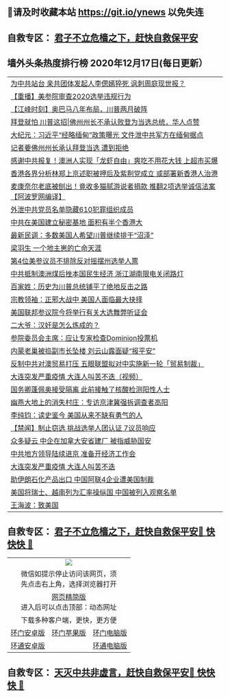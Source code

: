 ## 📩请及时收藏本站 https://git.io/ynews 以免失连</a>
## 自救专区： [君子不立危樯之下，赶快自救保平安 ](https://github.com/pwgy/td/blob/master/README.md)

## 墙外头条热度排行榜 2020年12月17日(每日更新）

 <table>
<tr><td colspan="2" align="left"><a href="https://jigemxmw.xlohf.cyou/?name=c1256488&key=pzykfwejorbvjhqc&from=gy2">为中共站台 亲共团体发起人李偲嫣猝死 讽刺周庭现世报？</a></td></tr>
<tr><td colspan="2" align="left"><a href="https://jigemxmw.xlohf.cyou/?name=c1256257&key=pzykfwejorbvjhqc&from=gy2">【重播】美参院审查2020选举违规行为</a></td></tr>
<tr><td colspan="2" align="left"><a href="https://jigemxmw.xlohf.cyou/?name=c1256480&key=pzykfwejorbvjhqc&from=gy2">【江峰时刻】奥巴马八年布局，川普两月破阵</a></td></tr>
<tr><td colspan="2" align="left"><a href="https://jigemxmw.xlohf.cyou/?name=c1256467&key=pzykfwejorbvjhqc&from=gy2">拜登就怕 川普这招|佛州州长不承认败登为当选总统，华人点赞</a></td></tr>
<tr><td colspan="2" align="left"><a href="https://jigemxmw.xlohf.cyou/?name=c1256517&key=pzykfwejorbvjhqc&from=gy2">大纪元：习近平“经略缅甸”政策曝光 文件泄中共军方在缅甸据点</a></td></tr>
<tr><td colspan="2" align="left"><a href="https://jigemxmw.xlohf.cyou/?name=c1256518&key=pzykfwejorbvjhqc&from=gy2">记者要佛州州长承认拜登当选 遭到拒绝</a></td></tr>
<tr><td colspan="2" align="left"><a href="https://jigemxmw.xlohf.cyou/?name=c1256486&key=pzykfwejorbvjhqc&from=gy2">感谢中共报复！澳洲人实现「龙虾自由」爽吃不用花大钱 上超市买爆</a></td></tr>
<tr><td colspan="2" align="left"><a href="https://jigemxmw.xlohf.cyou/?name=c1256470&key=pzykfwejorbvjhqc&from=gy2">香港各界分析林郑上京述职被押后及紫荆党成立 或部署新香港人治港</a></td></tr>
<tr><td colspan="2" align="left"><a href="https://jigemxmw.xlohf.cyou/?name=c1256487&key=pzykfwejorbvjhqc&from=gy2">麦康奈尔老底被刨出！竟收多猫腻游说者捐款 推翻2项选举诚信法案【阿波罗网编译】</a></td></tr>
<tr><td colspan="2" align="left"><a href="https://jigemxmw.xlohf.cyou/?name=c1256515&key=pzykfwejorbvjhqc&from=gy2">外泄中共党员名单隐藏610犯罪组织成员</a></td></tr>
<tr><td colspan="2" align="left"><a href="https://jigemxmw.xlohf.cyou/?name=c1256440&key=pzykfwejorbvjhqc&from=gy2">中共在美国建立秘密基地 面积有半个香港大</a></td></tr>
<tr><td colspan="2" align="left"><a href="https://jigemxmw.xlohf.cyou/?name=c1256490&key=pzykfwejorbvjhqc&from=gy2">最新民调：多数美国人希望川普继续排干“沼泽”</a></td></tr>
<tr><td colspan="2" align="left"><a href="https://jigemxmw.xlohf.cyou/?name=c1256532&key=pzykfwejorbvjhqc&from=gy2">梁羽生 一个地主崽的亡命天涯</a></td></tr>
<tr><td colspan="2" align="left"><a href="https://jigemxmw.xlohf.cyou/?name=c1256514&key=pzykfwejorbvjhqc&from=gy2">第4位美参议员不排除反对摇摆州选举人票</a></td></tr>
<tr><td colspan="2" align="left"><a href="https://jigemxmw.xlohf.cyou/?name=c1256449&key=pzykfwejorbvjhqc&from=gy2">中共抵制澳洲煤后挫本国民生经济 浙江湖南限电关闭路灯</a></td></tr>
<tr><td colspan="2" align="left"><a href="https://jigemxmw.xlohf.cyou/?name=c1256525&key=pzykfwejorbvjhqc&from=gy2">百家姓：历史为川普总统铺平了绝地反击之路</a></td></tr>
<tr><td colspan="2" align="left"><a href="https://jigemxmw.xlohf.cyou/?name=c1256516&key=pzykfwejorbvjhqc&from=gy2">宗教领袖：正邪大战中 美国人面临最大抉择</a></td></tr>
<tr><td colspan="2" align="left"><a href="https://jigemxmw.xlohf.cyou/?name=c1256471&key=pzykfwejorbvjhqc&from=gy2">美国联邦参议院今将举行有关大选舞弊听证会</a></td></tr>
<tr><td colspan="2" align="left"><a href="https://jigemxmw.xlohf.cyou/?name=c1256535&key=pzykfwejorbvjhqc&from=gy2">二大爷：汉奸是怎么炼成的？</a></td></tr>
<tr><td colspan="2" align="left"><a href="https://jigemxmw.xlohf.cyou/?name=c1256513&key=pzykfwejorbvjhqc&from=gy2">参院委员会主席：应让专家检查Dominion投票机</a></td></tr>
<tr><td colspan="2" align="left"><a href="https://jigemxmw.xlohf.cyou/?name=c1256478&key=pzykfwejorbvjhqc&from=gy2">内蒙老巢被捣副市长坠楼 刘云山露面疑“报平安”</a></td></tr>
<tr><td colspan="2" align="left"><a href="https://jigemxmw.xlohf.cyou/?name=c1256485&key=pzykfwejorbvjhqc&from=gy2">反制中共对澳贸易打压 五眼联盟拟对中实施新一轮「贸易制裁」</a></td></tr>
<tr><td colspan="2" align="left"><a href="https://jigemxmw.xlohf.cyou/?name=c1256431&key=pzykfwejorbvjhqc&from=gy2">大连突发严重疫情  大连人叫苦不迭（视频）</a></td></tr>
<tr><td colspan="2" align="left"><a href="https://jigemxmw.xlohf.cyou/?name=c1256469&key=pzykfwejorbvjhqc&from=gy2">国务卿蓬佩奥接受隔离 此前接触了核酸检测阳性人士</a></td></tr>
<tr><td colspan="2" align="left"><a href="https://jigemxmw.xlohf.cyou/?name=c1256460&key=pzykfwejorbvjhqc&from=gy2">幽燕大地上的消失村庄：专访京津冀强拆调查者高阳</a></td></tr>
<tr><td colspan="2" align="left"><a href="https://jigemxmw.xlohf.cyou/?name=c1256441&key=pzykfwejorbvjhqc&from=gy2">李纯钧：读史鉴今 美国从来不缺有勇气的人</a></td></tr>
<tr><td colspan="2" align="left"><a href="https://jigemxmw.xlohf.cyou/?name=c1256442&key=pzykfwejorbvjhqc&from=gy2">【禁闻】制止窃选 挑战选举人团认证 7议员响应</a></td></tr>
<tr><td colspan="2" align="left"><a href="https://jigemxmw.xlohf.cyou/?name=c1256519&key=pzykfwejorbvjhqc&from=gy2">众多疑云 中企在加拿大安省建厂 被指威胁国安</a></td></tr>
<tr><td colspan="2" align="left"><a href="https://jigemxmw.xlohf.cyou/?name=c1256437&key=pzykfwejorbvjhqc&from=gy2">中共地方领导陆续进京 准备开经济工作会</a></td></tr>
<tr><td colspan="2" align="left"><a href="https://jigemxmw.xlohf.cyou/?name=c1256505&key=pzykfwejorbvjhqc&from=gy2">大连突发严重疫情 大连人叫苦不迭</a></td></tr>
<tr><td colspan="2" align="left"><a href="https://jigemxmw.xlohf.cyou/?name=c1256466&key=pzykfwejorbvjhqc&from=gy2">助伊朗石化产品出口 中国阿联4企业遭美国制裁</a></td></tr>
<tr><td colspan="2" align="left"><a href="https://jigemxmw.xlohf.cyou/?name=c1256462&key=pzykfwejorbvjhqc&from=gy2">美国将瑞士、越南列为汇率操纵国 中国被列入观察名单</a></td></tr>
<tr><td colspan="2" align="left"><a href="https://jigemxmw.xlohf.cyou/?name=c1256524&key=pzykfwejorbvjhqc&from=gy2">王海波：致美国</a></td></tr>

</table>

 ## 自救专区： [君子不立危樯之下，赶快自救保平安🍎 快快快 📩](https://github.com/pwgy/td/blob/master/README.md)
 
<table>
  <tr>
    <td colspan="3" align="center"><img src="https://cdn.jsdelivr.net/gh/opipe/up/oGate65.jpg"/></td>
  </tr>
  <tr>
    <td colspan="3" align="center">微信如提示停止访问该网页，须<br/>先点击右上角，选择浏览器打开</td>
  <tr>
  <tr>
    <td colspan="3" align="center"><a href="https://gitcdn.xyz/cdn/otiny/up/master/show005.htm">网页精简版</a><br/>进入后可以点击顶部：动态网址</td>
  </tr>
  <tr>
    <td colspan="3" align="center">下载多种客户端，更快，更方便</td>
  <tr>
  <tr>
    <td align="center"><a href="https://cdn.jsdelivr.net/gh/opipe/up/oGatea.apk">环门安卓版</a></td>
    <td align="center"><a href="https://x.co/odisk">环门苹果版</a></td>
    <td align="center"><a href="https://cdn.jsdelivr.net/gh/opipe/up/oGate.zip">环门电脑版</a></td>
  </tr>
  <tr>
    <td align="center"><a href="https://cdn.jsdelivr.net/gh/opipe/up/oPipe.apk">环通安卓版</a></td>
    <td align="center"></td>
    <td align="center"><a href="https://raw.githubusercontent.com/opipe/up/master/oPipe.zip">环通电脑版</a></td>
  </tr>
  
</table>


 ## 自救专区： [天灭中共非虚言，赶快自救保平安🍎 快快快 📩](https://github.com/pwgy/td/blob/master/README.md)
